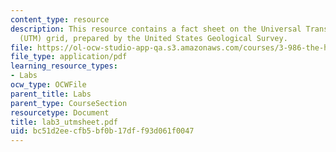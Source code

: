 ```yaml
---
content_type: resource
description: This resource contains a fact sheet on the Universal Transverse Mercator
  (UTM) grid, prepared by the United States Geological Survey.
file: https://ol-ocw-studio-app-qa.s3.amazonaws.com/courses/3-986-the-human-past-introduction-to-archaeology-fall-2006/bc51d2eecfb5bf0b17dff93d061f0047_lab3_utmsheet.pdf
file_type: application/pdf
learning_resource_types:
- Labs
ocw_type: OCWFile
parent_title: Labs
parent_type: CourseSection
resourcetype: Document
title: lab3_utmsheet.pdf
uid: bc51d2ee-cfb5-bf0b-17df-f93d061f0047
---
```


